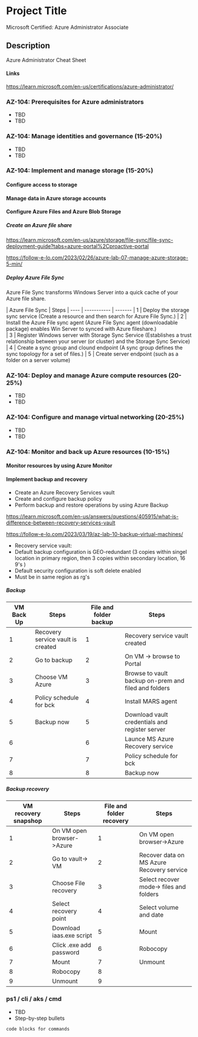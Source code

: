 # Project Title

Microsoft Certified: Azure Administrator Associate

## Description

Azure Administrator Cheat Sheet

#### Links

https://learn.microsoft.com/en-us/certifications/azure-administrator/


### AZ-104: Prerequisites for Azure administrators

* TBD
* TBD

### AZ-104: Manage identities and governance (15-20%)

* TBD
* TBD

### AZ-104: Implement and manage storage (15-20%)

#### Configure access to storage
#### Manage data in Azure storage accounts
#### Configure Azure Files and Azure Blob Storage

##### Create an Azure file share

https://learn.microsoft.com/en-us/azure/storage/file-sync/file-sync-deployment-guide?tabs=azure-portal%2Cproactive-portal

https://follow-e-lo.com/2023/02/26/azure-lab-07-manage-azure-storage-5-min/

##### Deploy Azure File Sync

Azure File Sync transforms Windows Server into a quick cache of your Azure file share.

| Azure File Sync | Steps 
| ---- | ----------- | ------- 
| 1 | Deploy the storage sync service (Create a resource and then search for Azure File Sync.)
| 2 | Install the Azure File sync agent (Azure File Sync agent (downloadable package) enables Win Server to synced with Azure fileshare.)                 
| 3 | Register Windows server with Storage Sync Service (Establishes a trust relationship between your server (or cluster) and the Storage Sync Service)
| 4 | Create a sync group and clound endpoint (A sync group defines the sync topology for a set of files.)
| 5 | Create server endpoint (such as a folder on a server volume)
                                  




### AZ-104: Deploy and manage Azure compute resources (20-25%)

* TBD
* TBD

### AZ-104: Configure and manage virtual networking (20-25%)

* TBD
* TBD

### AZ-104: Monitor and back up Azure resources (10-15%)

#### Monitor resources by using Azure Monitor
#### Implement backup and recovery

* Create an Azure Recovery Services vault
* Create and configure backup policy
* Perform backup and restore operations by using Azure Backup

https://learn.microsoft.com/en-us/answers/questions/405915/what-is-difference-between-recovery-services-vault

https://follow-e-lo.com/2023/03/19/az-lab-10-backup-virtual-machines/


* Recovery service vault:
* Default backup configuration is GEO-redundant (3 copies within singel location in primary region, then 3 copies within secondary location, 16 9's )
* Default security configuration is soft delete enabled
* Must be in same region as rg's

##### Backup

| VM Back Up | Steps | File and folder backup | Steps
| ---- | ----------- | ------- | -----------
| 1 | Recovery service vault is created | 1 | Recovery service vault created
| 2 | Go to backup                      | 2 | On VM -> browse to Portal
| 3 | Choose VM Azure                   | 3 | Browse to vault backup on-prem and filed and folders
| 4 | Policy schedule for bck           | 4 | Install MARS agent
| 5 | Backup now                        | 5 | Download vault credentials and register server
| 6 |                                   | 6 | Launce MS Azure Recovery service
| 7 |                                   | 7 | Policy schedule for bck
| 8 |                                   | 8 | Backup now 

##### Backup recovery

| VM recovery snapshop | Steps | File and folder recovery | Steps
| ---- | ----------- | ------- | -----------
| 1 | On VM open browser->Azure          | 1 | On VM open browser->Azure 
| 2 | Go to vault-> VM                   | 2 | Recover data on MS Azure Recovery service
| 3 | Choose File recovery               | 3 | Select recover mode-> files and folders
| 4 | Select recovery point              | 4 | Select volume and date
| 5 | Download iaas.exe script           | 5 | Mount
| 6 | Click .exe add password            | 6 | Robocopy
| 7 | Mount                              | 7 | Unmount
| 8 | Robocopy                           | 8 |  
| 9 | Unmount                            | 9 |


### ps1 / cli / aks / cmd

* TBD
* Step-by-step bullets

```
code blocks for commands
```